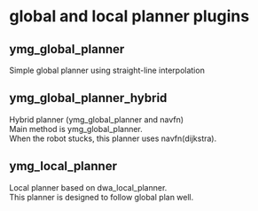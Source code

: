 global and local planner plugins
======================================


## ymg_global_planner
Simple global planner using straight-line interpolation  


## ymg_global_planner_hybrid
Hybrid planner (ymg_global_planner and navfn)  
Main method is ymg_global_planner.  
When the robot stucks, this planner uses navfn(dijkstra).  


## ymg_local_planner
Local planner based on dwa_local_planner.  
This planner is designed to follow global plan well.  



